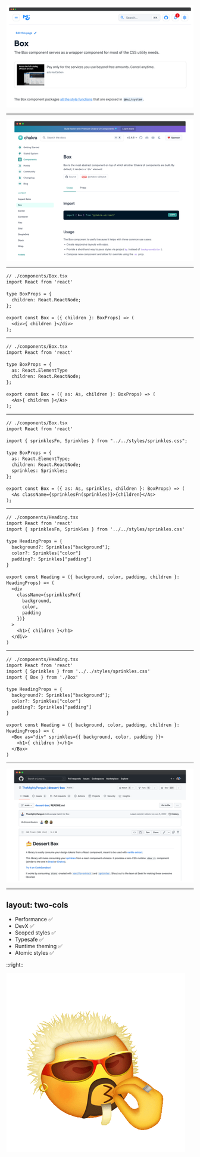 
<img src="/assets/box-mui.png" />

<!-- If you familiar with mui, they have this Box component, which is like this wildcard and serves to bind any element you want to their styling system -->

---

<img src="/assets/box-chakra.png" />

<!-- Chakra UI has the same concept, at this point we can pretty simply replicate this -->

---

```tsx
// ./components/Box.tsx
import React from 'react'

type BoxProps = {
  children: React.ReactNode;
};

export const Box = ({ children }: BoxProps) => (
  <div>{ children }</div>
);
```

<!-- here's a basic div component -->

---

```tsx {5|9|10}
// ./components/Box.tsx
import React from 'react'

type BoxProps = {
  as: React.ElementType
  children: React.ReactNode;
};

export const Box = ({ as: As, children }: BoxProps) => (
  <As>{ children }</As>
);
```

<!--
We can expose some prop that can accept any element type(heading tags, p, section, etc.), Chakra calls this prop as

we can cast that prop to PascalCase

Then render that like we would any other custom component

-->

---

```tsx {4|9|12|13}
// ./components/Box.tsx
import React from 'react'

import { sprinklesFn, Sprinkles } from "../../styles/sprinkles.css";

type BoxProps = {
  as: React.ElementType;
  children: React.ReactNode;
  sprinkles: Sprinkles;
};

export const Box = ({ as: As, sprinkles, children }: BoxProps) => (
  <As className={sprinklesFn(sprinkles)}>{children}</As>
);
```
<!-- 
then we'll import our sprinkles function and type

use the type to define a sprinkles prop, which again is an object representing any of the atomic classes we generated

expose sprinkles as a prop on our component

pass the value of that prop through to our sprinklesfn, the output of this function will be supplied to the className of the element -->

---

```tsx
// ./components/Heading.tsx
import React from 'react'
import { sprinklesFn, Sprinkles } from '../../styles/sprinkles.css'

type HeadingProps = {
  background?: Sprinkles["background"];
  color?: Sprinkles["color"]
  padding?: Sprinkles["padding"]
}

export const Heading = ({ background, color, padding, children }: HeadingProps) => (
  <div
    className={sprinklesFn({
      background,
      color,
      padding
    })}
  >
    <h1>{ children }</h1>
  </div>
)
```

<!-- We can then go back to our heading component -->

---

```tsx {3|4|13-15|all}
// ./components/Heading.tsx
import React from 'react'
import { Sprinkles } from '../../styles/sprinkles.css'
import { Box } from './Box'

type HeadingProps = {
  background?: Sprinkles["background"];
  color?: Sprinkles["color"]
  padding?: Sprinkles["padding"]
}

export const Heading = ({ background, color, padding, children }: HeadingProps) => (
  <Box as="div" sprinkles={{ background, color, padding }}>
    <h1>{ children }</h1>
  </Box>
)
```

<!-- remove the import of our sprinkles fn

import our box component

replace our root div with our Box component and supply our background color and padding props to the Box's sprinkles prop as an object

So now we have completely abstracted our style implementation away from our heading component, and we have this utility Box component we can use to bind our styles implementation with all our components.

Note that this isn't really specific to vanilla-extract.

So, hypothetically, with this pattern, mui and chakra can rip out their runtime CSS-in-JS styles and replace it with vanilla-extract without touching any their components expect for their Box component.
-->

---

<img src="/assets/ve-dessert-box.png" />

<!--

With vanilla-extract, if you want to follow this pattern
You don't even need to write your own box component, there's this cool dessert-box project that'll do all this for you.
https://github.com/TheMightyPenguin/dessert-box
-->

---
layout: two-cols
---

 - Performance ✅
 - DevX ✅
 - Scoped styles ✅
 - Typesafe ✅
 - Runtime theming ✅
 - Atomic styles ✅

::right::

<img src="/assets/guy-fieri-chefs-kiss.gif" />

<!-- So, now vanilla-extract covers our whole pie in the sky wish list, but it's not quite all roses  -->